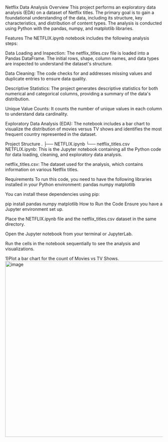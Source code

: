 Netflix Data Analysis
Overview
This project performs an exploratory data analysis (EDA) on a dataset of Netflix titles. The primary goal is to gain a foundational understanding of the data, including its structure, key characteristics, and distribution of content types. The analysis is conducted using Python with the pandas, numpy, and matplotlib libraries.

Features
The NETFLIX.ipynb notebook includes the following analysis steps:

Data Loading and Inspection: The netflix_titles.csv file is loaded into a Pandas DataFrame. The initial rows, shape, column names, and data types are inspected to understand the dataset's structure.

Data Cleaning: The code checks for and addresses missing values and duplicate entries to ensure data quality.

Descriptive Statistics: The project generates descriptive statistics for both numerical and categorical columns, providing a summary of the data's distribution.

Unique Value Counts: It counts the number of unique values in each column to understand data cardinality.

Exploratory Data Analysis (EDA): The notebook includes a bar chart to visualize the distribution of movies versus TV shows and identifies the most frequent country represented in the dataset.

Project Structure
.
├── NETFLIX.ipynb
└── netflix_titles.csv
NETFLIX.ipynb: This is the Jupyter notebook containing all the Python code for data loading, cleaning, and exploratory data analysis.

netflix_titles.csv: The dataset used for the analysis, which contains information on various Netflix titles.

Requirements
To run this code, you need to have the following libraries installed in your Python environment:
pandas
numpy
matplotlib

You can install these dependencies using pip:

pip install pandas numpy matplotlib
How to Run the Code
Ensure you have a Jupyter environment set up.

Place the NETFLIX.ipynb file and the netflix_titles.csv dataset in the same directory.

Open the Jupyter notebook from your terminal or JupyterLab.

Run the cells in the notebook sequentially to see the analysis and visualizations.

1)Plot a bar chart for the count of Movies vs TV Shows.
<img width="735" height="563" alt="image" src="https://github.com/user-attachments/assets/81841d59-d0dc-41d7-9f11-02a6f7e230d7" />

